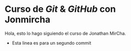 # Curso de _Git_ & _GitHub_ con Jonmircha

Hola, esto lo hago siguiendo el curso de Jonathan MirCha.

- Esta linea es para un segundo commit
